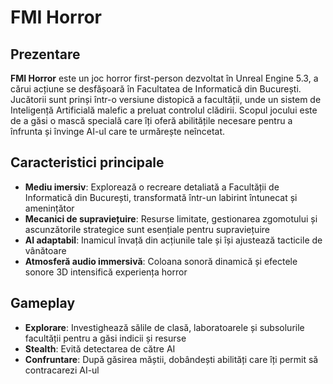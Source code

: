 # FMI Horror

## Prezentare
**FMI Horror** este un joc horror first-person dezvoltat în Unreal Engine 5.3, a cărui acțiune se desfășoară în Facultatea de Informatică din București. Jucătorii sunt prinși într-o versiune distopică a facultății, unde un sistem de Inteligență Artificială malefic a preluat controlul clădirii. Scopul jocului este de a găsi o mască specială care îți oferă abilitățile necesare pentru a înfrunta și învinge AI-ul care te urmărește neîncetat.

## Caracteristici principale
- **Mediu imersiv**: Explorează o recreare detaliată a Facultății de Informatică din București, transformată într-un labirint întunecat și amenințător
- **Mecanici de supraviețuire**: Resurse limitate, gestionarea zgomotului și ascunzătorile strategice sunt esențiale pentru supraviețuire
- **AI adaptabil**: Inamicul învață din acțiunile tale și își ajustează tacticile de vânătoare
- **Atmosferă audio immersivă**: Coloana sonoră dinamică și efectele sonore 3D intensifică experiența horror

## Gameplay
- **Explorare**: Investighează sălile de clasă, laboratoarele și subsolurile facultății pentru a găsi indicii și resurse
- **Stealth**: Evită detectarea de către AI
- **Confruntare**: După găsirea măștii, dobândești abilități care îți permit să contracarezi AI-ul
